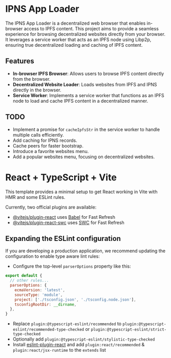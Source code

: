 # IPNS App Loader

The IPNS App Loader is a decentralized web browser that enables in-browser access to IPFS content. 
This project aims to provide a seamless experience for browsing decentralized websites directly from your browser.
It leverages a service worker that acts as an IPFS node using Libp2p, ensuring true decentralized loading and caching of IPFS content.

## Features

- **In-browser IPFS Browser**: Allows users to browse IPFS content directly from the browser.
- **Decentralized Website Loader**: Loads websites from IPFS and IPNS directly in the browser.
- **Service Worker**: Implements a service worker that functions as an IPFS node to load and cache IPFS content in a decentralized manner.

## TODO

- Implement a promise for `cacheIpfsStr` in the service worker to handle multiple calls efficiently.
- Add caching for IPNS records.
- Cache peers for faster bootstrap.
- Introduce a favorite websites menu.
- Add a popular websites menu, focusing on decentralized websites.

# React + TypeScript + Vite

This template provides a minimal setup to get React working in Vite with HMR and some ESLint rules.

Currently, two official plugins are available:

- [@vitejs/plugin-react](https://github.com/vitejs/vite-plugin-react/blob/main/packages/plugin-react/README.md) uses [Babel](https://babeljs.io/) for Fast Refresh
- [@vitejs/plugin-react-swc](https://github.com/vitejs/vite-plugin-react-swc) uses [SWC](https://swc.rs/) for Fast Refresh

## Expanding the ESLint configuration

If you are developing a production application, we recommend updating the configuration to enable type aware lint rules:

- Configure the top-level `parserOptions` property like this:

```js
export default {
  // other rules...
  parserOptions: {
    ecmaVersion: 'latest',
    sourceType: 'module',
    project: ['./tsconfig.json', './tsconfig.node.json'],
    tsconfigRootDir: __dirname,
  },
}
```

- Replace `plugin:@typescript-eslint/recommended` to `plugin:@typescript-eslint/recommended-type-checked` or `plugin:@typescript-eslint/strict-type-checked`
- Optionally add `plugin:@typescript-eslint/stylistic-type-checked`
- Install [eslint-plugin-react](https://github.com/jsx-eslint/eslint-plugin-react) and add `plugin:react/recommended` & `plugin:react/jsx-runtime` to the `extends` list
